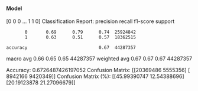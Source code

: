 #### Model
[0 0 0 ... 1 1 0]
Classification Report:
              precision    recall  f1-score   support

           0       0.69      0.79      0.74  25924842
           1       0.63      0.51      0.57  18362515

    accuracy                           0.67  44287357
   macro avg       0.66      0.65      0.65  44287357
weighted avg       0.67      0.67      0.67  44287357

Accuracy: 0.6726487426197052
Confusion Matrix:
[[20369486  5555356]
 [ 8942166  9420349]]
Confusion Matrix (%):
[[45.99390747 12.54388696]
 [20.19123878 21.27096679]]
